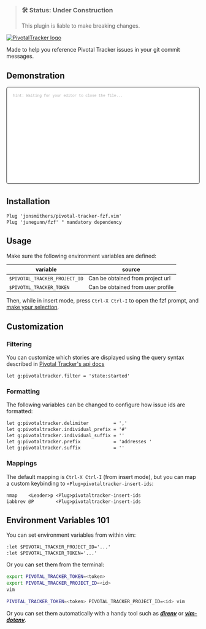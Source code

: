 > ### 🛠 Status: Under Construction
> This plugin is liable to make breaking changes.

[![PivotalTracker logo](https://assets.pivotaltracker.com/marketing_assets/shared_home/tracker-4679313e699d9ba696371344953de96c81d207d967a43f121d353391c81c9ba7.svg)](https://pivotaltracker.com)

Made to help you reference Pivotal Tracker issues in your git commit messages.

## Demonstration

![Demonstration](https://github.com/jonsmithers/pivotal-tracker-fzf.vim/raw/images/terminalizer/render1541963208390.gif)

## Installation

```vim
Plug 'jonsmithers/pivotal-tracker-fzf.vim'
Plug 'junegunn/fzf' " mandatory dependency
```

## Usage


Make sure the following environment variables are defined:

| variable                      | source                            |
| ---                           | ---                               |
| `$PIVOTAL_TRACKER_PROJECT_ID` | Can be obtained from project url  |
| `$PIVOTAL_TRACKER_TOKEN`      | Can be obtained from user profile |

Then, while in insert mode, press `Ctrl-X Ctrl-I` to open the fzf prompt, and
[make your selection](https://github.com/junegunn/fzf#using-the-finder).

## Customization

### Filtering

You can customize which stories are displayed using the query syntax described
in [Pivotal Tracker's api
docs](https://www.pivotaltracker.com/help/articles/advanced_search/)

```vim
let g:pivotaltracker.filter = 'state:started'
```

### Formatting

The following variables can be changed to configure how issue ids are
formatted:

```vim
let g:pivotaltracker.delimiter         = ','
let g:pivotaltracker.individual_prefix = '#'
let g:pivotaltracker.individual_suffix = ''
let g:pivotaltracker.prefix            = 'addresses '
let g:pivotaltracker.suffix            = ''
```

### Mappings

The default mapping is `Ctrl-X Ctrl-I` (from insert mode), but you can map a
custom keybinding to `<Plug>pivotaltracker-insert-ids`:

```vim
nmap    <Leader>p <Plug>pivotaltracker-insert-ids
iabbrev @P        <Plug>pivotaltracker-insert-ids
```

## Environment Variables 101

You can set environment variables from within vim:

```vim
:let $PIVOTAL_TRACKER_PROJECT_ID='...'
:let $PIVOTAL_TRACKER_TOKEN='...'
```

Or you can set them from the terminal:

```bash
export PIVOTAL_TRACKER_TOKEN=<token>
export PIVOTAL_TRACKER_PROJECT_ID=<id>
vim
```

```bash
PIVOTAL_TRACKER_TOKEN=<token> PIVOTAL_TRACKER_PROJECT_ID=<id> vim
```

Or you can set them automatically with a handy tool such as
[***direnv***](https://direnv.net/) or
[***vim-dotenv***](https://github.com/tpope/vim-dotenv).
